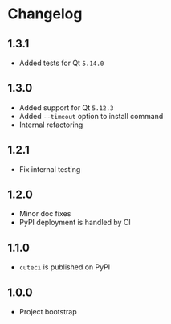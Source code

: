 # Changelog

## 1.3.1

* Added tests for Qt `5.14.0`

## 1.3.0

* Added support for Qt `5.12.3`
* Added `--timeout` option to install command
* Internal refactoring

## 1.2.1

* Fix internal testing

## 1.2.0

* Minor doc fixes
* PyPI deployment is handled by CI

## 1.1.0

* `cuteci` is published on PyPI

## 1.0.0

* Project bootstrap
